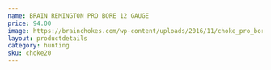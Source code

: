 ```yaml
---
name: BRAIN REMINGTON PRO BORE 12 GAUGE
price: 94.00
image: https://brainchokes.com/wp-content/uploads/2016/11/choke_pro_bore-400x300.jpg
layout: productdetails
category: hunting
sku: choke20
---
```

